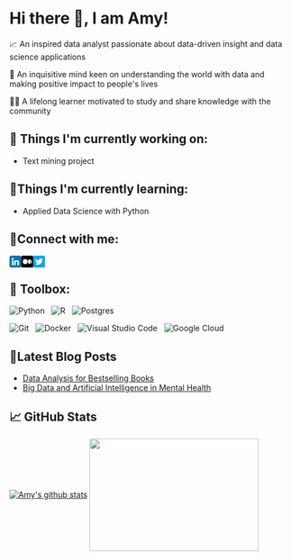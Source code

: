 #  Hi there 👋, I am Amy! 

📈 An inspired data analyst passionate about data-driven insight and data science applications

🧠 An inquisitive mind keen on understanding the world with data and making positive impact to people's lives

👩‍🎓 A lifelong learner motivated to study and share knowledge with the community


## 🔭 Things I'm currently working on:

- Text mining project

## 🌱Things I'm currently learning:

- Applied Data Science with Python

## 🤝Connect with me:

<a href="https://www.linkedin.com/in/amy-yang-b45074103/"><img align="left" src="https://raw.githubusercontent.com/amy-panda/amy-panda/main/Images/linkedin_flaticon_riajulislam.png" alt="Amy Yang | LinkedIn" width="21px"/></a>
<a href="https://medium.com/@yan.yang_19647/"><img align="left" src="https://raw.githubusercontent.com/amy-panda/amy-panda/main/Images/medium_flaticon_Freepik.png" alt="Amy Yang | Medium" width="21px"/></a>
<a href="https://twitter.com/AmyYang160604/"><img align="left" src="https://raw.githubusercontent.com/amy-panda/amy-panda/main/Images/twitter_flaticon_Md_Tanvirul_Haque.png" alt="Amy Yang | Twitter" width="21px"/></a>
</br>

## 🧰 Toolbox:

![Python](https://img.shields.io/badge/Code-Python-3776AB?style=flat&logo=python&color=306998&logoColor=FFD43B)
&nbsp;
![R](https://img.shields.io/badge/Code-R-%23276DC3.svg?style=flat&logo=r&color=165CAA&logoColor=BFC2C5)
&nbsp;
![Postgres](https://img.shields.io/badge/Code-Postgres-%23316192.svg?style=flat&logo=postgresql&color=0064a5)
&nbsp;
</br>

![Git](https://img.shields.io/badge/Tool-Git-%23F05033.svg?style=flat&logo=git&color=F05032)
&nbsp;
![Docker](https://img.shields.io/badge/Tool-Docker-%230db7ed.svg?style=flat&logo=docker&color=0db7ed&logoColor=0db7ed)
&nbsp;
![Visual Studio Code](https://img.shields.io/badge/Tool-Visual%20Studio%20Code-0078d7.svg?style=flat&logo=visual-studio-code&color=0078d7&logoColor=0078d7)
&nbsp;
![Google Cloud](https://img.shields.io/badge/Tool-GoogleCloud-%234285F4.svg?style=flat&logo=google-cloud&color=4285F4&logoColor=white)

## 📝Latest Blog Posts

- [Data Analysis for Bestselling Books](https://medium.com/@yan.yang_19647/data-analysis-for-bestselling-books-500b2a3c0b03)
- [Big Data and Artificial Intelligence in Mental Health](https://medium.com/trends-in-data-science/big-data-and-artificial-intelligence-in-mental-health-336ff591aec9)


## 📈 GitHub Stats 

<a href="https://github.com/amy-panda"><img align="center" src="https://github-readme-stats.vercel.app/api?username=amy-panda&show_icons=true&include_all_commits=true&hide_border=false" height="200"  width="360" alt="Amy's github stats" /></a> <a href="https://github.com/amy-panda/amy-panda"><img align="center" src="https://github-readme-stats.vercel.app/api/top-langs/?username=amy-panda&layout=compact&hide_border=false" height="200" width="300" /></a>



<!--
[![LinkedIn](https://img.shields.io/badge/linkedin-%230077B5.svg?style=for-the-badge&logo=linkedin&logoColor=white)](https://www.linkedin.com/in/amy-yang-b45074103)
&nbsp;&nbsp;
[![Medium](https://img.shields.io/badge/Medium-12100E?style=for-the-badge&logo=medium&logoColor=white)](https://medium.com/@yan.yang_19647)

>


<!--
**amy-panda/amy-panda** is a ✨ _special_ ✨ repository because its `README.md` (this file) appears on your GitHub profile.

Here are some ideas to get you started:

-  I’m currently working on ...
- 🌱 I’m currently learning ...
- 👯 I’m looking to collaborate on ...
- 🤔 I’m looking for help with ...
- 💬 Ask me about ...
- 📫 How to reach me: ...
- 😄 Pronouns: ...
- ⚡ Fun fact: ...
--
- shortcut preview ctrl+shift+v>

